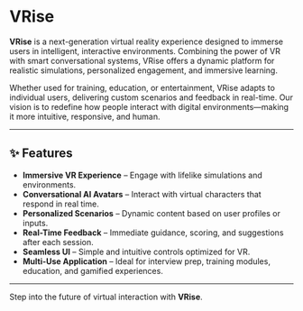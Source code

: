 # VRise

**VRise** is a next-generation virtual reality experience designed to immerse users in intelligent, interactive environments. Combining the power of VR with smart conversational systems, VRise offers a dynamic platform for realistic simulations, personalized engagement, and immersive learning.

Whether used for training, education, or entertainment, VRise adapts to individual users, delivering custom scenarios and feedback in real-time. Our vision is to redefine how people interact with digital environments—making it more intuitive, responsive, and human.

---

## ✨ Features

- **Immersive VR Experience** – Engage with lifelike simulations and environments.
- **Conversational AI Avatars** – Interact with virtual characters that respond in real time.
- **Personalized Scenarios** – Dynamic content based on user profiles or inputs.
- **Real-Time Feedback** – Immediate guidance, scoring, and suggestions after each session.
- **Seamless UI** – Simple and intuitive controls optimized for VR.
- **Multi-Use Application** – Ideal for interview prep, training modules, education, and gamified experiences.

---

Step into the future of virtual interaction with **VRise**.
